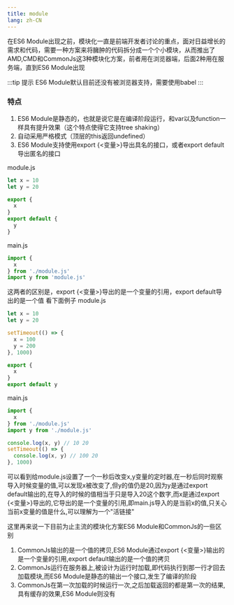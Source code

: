 ```yaml
---
title: module
lang: zh-CN
---
```


在ES6 Module出现之前，模块化一直是前端开发者讨论的重点，面对日益增长的需求和代码，需要一种方案来将臃肿的代码拆分成一个个小模块，从而推出了AMD,CMD和CommonJs这3种模块化方案，前者用在浏览器端，后面2种用在服务端，直到ES6 Module出现

:::tip 提示
ES6 Module默认目前还没有被浏览器支持，需要使用babel
:::

### 特点
1. ES6 Module是静态的，也就是说它是在编译阶段运行，和var以及function一样具有提升效果（这个特点使得它支持tree shaking）
2. 自动采用严格模式（顶层的this返回undefined）
3. ES6 Module支持使用export {<变量>}导出具名的接口，或者export default导出匿名的接口

module.js
```js
let x = 10
let y = 20

export {
  x
}
export default {
  y
}
```

main.js
```js
import {
  x
} from './module.js'
import y from 'module.js'
```
这两者的区别是，export {<变量>}导出的是一个变量的引用，export default导出的是一个值
看下面例子
module.js
```js
let x = 10
let y = 20

setTimeout(() => {
  x = 100
  y = 200
}, 1000)

export {
  x
}
export default y
```
main.js
```js
import {
  x
} from './module.js'
import y from './module.js'

console.log(x, y) // 10 20
setTimeout(() => {
  console.log(x, y) // 100 20
}, 1000)
```

可以看到给module.js设置了一个一秒后改变x,y变量的定时器,在一秒后同时观察导入时候变量的值,可以发现x被改变了,但y的值仍是20,因为y是通过export default输出的,在导入的时候的值相当于只是导入20这个数字,而x是通过export {<变量>}导出的,它导出的是一个变量的引用,即main.js导入的是当前x的值,只关心当前x变量的值是什么,可以理解为一个"活链接"

这里再来说一下目前为止主流的模块化方案ES6 Module和CommonJs的一些区别
1. CommonJs输出的是一个值的拷贝,ES6 Module通过export {<变量>}输出的是一个变量的引用,export default输出的是一个值的拷贝
2. CommonJs运行在服务器上,被设计为运行时加载,即代码执行到那一行才回去加载模块,而ES6 Module是静态的输出一个接口,发生了编译的阶段
3. CommonJs在第一次加载的时候运行一次,之后加载返回的都是第一次的结果,具有缓存的效果,ES6 Module则没有
